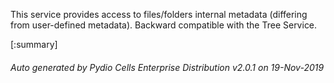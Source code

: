 






This service provides access to files/folders internal metadata (differing from user-defined metadata). Backward compatible with the Tree Service.

[:summary]

###### Auto generated by Pydio Cells Enterprise Distribution v2.0.1 on 19-Nov-2019

